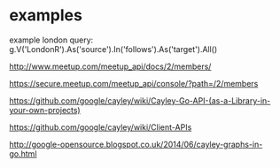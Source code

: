 # examples

example london query:
g.V('LondonR').As('source').In('follows').As('target').All()



http://www.meetup.com/meetup_api/docs/2/members/

https://secure.meetup.com/meetup_api/console/?path=/2/members

https://github.com/google/cayley/wiki/Cayley-Go-API-(as-a-Library-in-your-own-projects)

https://github.com/google/cayley/wiki/Client-APIs

http://google-opensource.blogspot.co.uk/2014/06/cayley-graphs-in-go.html